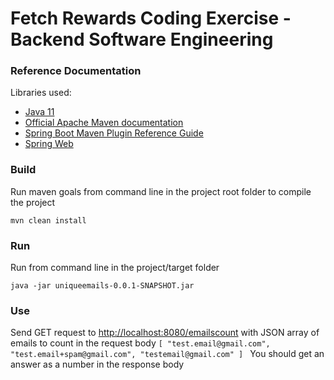 # Fetch Rewards Coding Exercise - Backend Software Engineering

### Reference Documentation
Libraries used:

* [Java 11](https://openjdk.java.net/projects/jdk/11/)
* [Official Apache Maven documentation](https://maven.apache.org/guides/index.html)
* [Spring Boot Maven Plugin Reference Guide](https://docs.spring.io/spring-boot/docs/2.3.4.RELEASE/maven-plugin/reference/html/)
* [Spring Web](https://docs.spring.io/spring-boot/docs/2.3.4.RELEASE/reference/htmlsingle/#boot-features-developing-web-applications)

### Build
Run maven  goals from command line in the project root folder to compile the project

   ```shell
   mvn clean install
   ```
### Run
Run from command line in the project/target folder

   ```shell
   java -jar uniqueemails-0.0.1-SNAPSHOT.jar
   ```
### Use
Send GET request to [http://localhost:8080/emailscount](http://localhost:8080/emailscount)
with JSON array of emails to count in the request body
`[
     "test.email@gmail.com",
     "test.email+spam@gmail.com",
     "testemail@gmail.com"
 ]
 `
 You should get an answer as a number in the response body 

